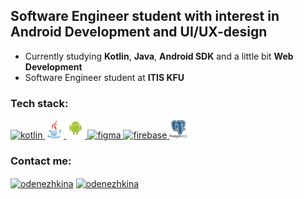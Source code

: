 ## Software Engineer student with interest in Android Development and UI/UX-design

+ Currently studying __Kotlin__, __Java__, __Android SDK__ and a little bit __Web Development__
+ Software Engineer student at __ITIS KFU__

[//]: # (<img src="https://github.com/Odenezhkina/odenezhkina/blob/main/animation.gif.mp4">)
### Tech stack:
<p> 
<a href="https://kotlinlang.org" target="_blank" rel="noreferrer"> <img src="https://www.vectorlogo.zone/logos/kotlinlang/kotlinlang-icon.svg" alt="kotlin" height="25"/> </a> 
<a href="https://www.java.com" target="_blank" rel="noreferrer"> <img src="https://raw.githubusercontent.com/devicons/devicon/master/icons/java/java-original.svg" alt="java" height="30"/> </a>
<a href="https://developer.android.com" target="_blank" rel="noreferrer"> 
<img src="https://raw.githubusercontent.com/devicons/devicon/master/icons/android/android-original-wordmark.svg" alt="android" height="30"/> </a> 
<a href="https://www.figma.com/" target="_blank" rel="noreferrer"> <img src="https://www.vectorlogo.zone/logos/figma/figma-icon.svg" alt="figma" height="30"/> </a>
<a href="https://firebase.google.com/" target="_blank" rel="noreferrer"> <img src="https://www.vectorlogo.zone/logos/firebase/firebase-icon.svg" alt="firebase" height="30"/> </a> 
<a href="https://www.postgresql.org" target="_blank" rel="noreferrer"> <img src="https://raw.githubusercontent.com/devicons/devicon/master/icons/postgresql/postgresql-original-wordmark.svg" alt="postgresql" height="30"/> </a> </p>


### Contact me:
<p>
<a href="https://t.me/odenezhkina" target="blank">
<img align="center" src="https://upload.wikimedia.org/wikipedia/commons/8/82/Telegram_logo.svg" alt="odenezhkina" height="30" width="40" /></a>

<a href="" target="blank">
<img align="center" src="https://upload.wikimedia.org/wikipedia/commons/f/f8/LinkedIn_icon_circle.svg" alt="odenezhkina" height="30" width="40" /></a>
</p>
